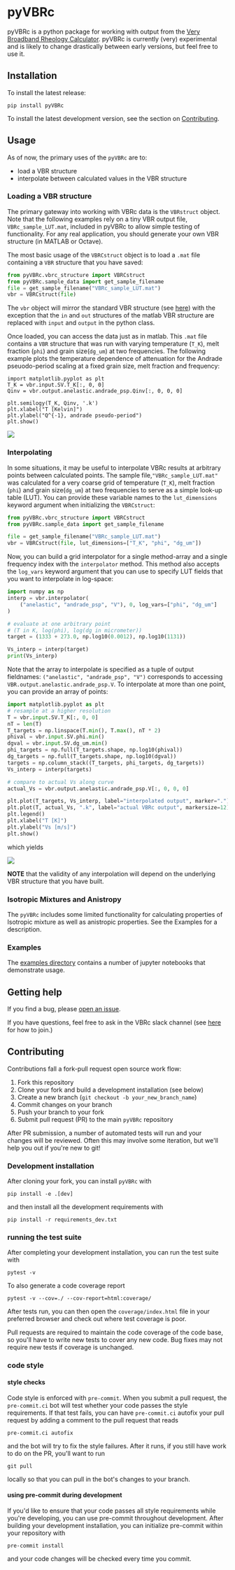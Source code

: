 # pyVBRc

pyVBRc is a python package for working with output from the [Very Broadband Rheology Calculator](https://github.com/vbr-calc/vbr). pyVBRc is currently (very) experimental and is likely to change drastically between early versions, but feel free to use it.

## Installation

To install the latest release:

```
pip install pyVBRc
```

To install the latest development version, see the section on
[Contributing](#contributing).

## Usage

As of now, the primary uses of the `pyVBRc` are to:

* load a VBR structure
* interpolate between calculated values in the VBR structure

### Loading a VBR structure

The primary gateway into working with VBRc data is the `VBRstruct` object.
Note that the following examples rely on a tiny VBR output file, `VBRc_sample_LUT.mat`, included in pyVBRc to allow
simple testing of functionality. For any real application, you should generate your own VBR structure (in MATLAB or Octave).

The most basic usage of the `VBRCstruct` object is to load a `.mat` file containing a `VBR` structure that you have saved:

```python
from pyVBRc.vbrc_structure import VBRCstruct
from pyVBRc.sample_data import get_sample_filename
file = get_sample_filename("VBRc_sample_LUT.mat")
vbr = VBRCstruct(file)
```

The `vbr` object will mirror the standard VBR structure (see [here](https://vbr-calc.github.io/vbr/gettingstarted/))
with the exception that the `in` and `out` structures of the matlab VBR structure are replaced with `input` and `output`
in the python class.

Once loaded, you can access the data just as in matlab. This `.mat` file contains a `VBR` structure that was run with
varying temperature (`T_K`), melt fraction (`phi`) and grain size(`dg_um`) at two frequencies. The following example
plots the temperature dependence of attenuation for the Andrade pseuodo-period scaling at a fixed grain size,
melt fraction and frequency:

```
import matplotlib.pyplot as plt
T_K = vbr.input.SV.T_K[:, 0, 0]
Qinv = vbr.output.anelastic.andrade_psp.Qinv[:, 0, 0, 0]

plt.semilogy(T_K, Qinv, '.k')
plt.xlabel("T [Kelvin]")
plt.ylabel("Q^{-1}, andrade pseudo-period")
plt.show()
```

![](https://raw.githubusercontent.com/vbr-calc/pyVBRc/main/examples/andrade_psp_T_dep.png)

### Interpolating

In some situations, it may be useful to interpolate VBRc results at arbitrary points between calculated points. The sample file,`"VBRc_sample_LUT.mat"` was calculated for a very coarse grid of temperature (`T_K`), melt fraction (`phi`) and grain size(`dg_um`) at two frequencies to serve as a simple look-up table (LUT). You can provide these variable names to the `lut_dimensions` keyword argument when initializing the `VBRCstruct`:

```python
from pyVBRc.vbrc_structure import VBRCstruct
from pyVBRc.sample_data import get_sample_filename

file = get_sample_filename("VBRc_sample_LUT.mat")
vbr = VBRCstruct(file, lut_dimensions=["T_K", "phi", "dg_um"])
```

Now, you can build a grid interpolator for a single method-array and a single frequency index with the `interpolator` method. This method also accepts the `log_vars` keyword argument that you can use to specify LUT fields that you want to interpolate in log-space:

```python
import numpy as np
interp = vbr.interpolator(
    ("anelastic", "andrade_psp", "V"), 0, log_vars=["phi", "dg_um"]
)

# evaluate at one arbitrary point
# (T in K, log(phi), log(dg in micrometer))
target = (1333 + 273.0, np.log10(0.0012), np.log10(1131))

Vs_interp = interp(target)
print(Vs_interp)

```

Note that the array to interpolate is specified as a tuple of output fieldnames: `("anelastic", "andrade_psp", "V")` corresponds to accessing `VBR.output.anelastic.andrade_psp.V`. To interpolate at more than one point, you can provide an array of points:

```python
import matplotlib.pyplot as plt
# resample at a higher resolution
T = vbr.input.SV.T_K[:, 0, 0]
nT = len(T)
T_targets = np.linspace(T.min(), T.max(), nT * 2)
phival = vbr.input.SV.phi.min()
dgval = vbr.input.SV.dg_um.min()
phi_targets = np.full(T_targets.shape, np.log10(phival))
dg_targets = np.full(T_targets.shape, np.log10(dgval))
targets = np.column_stack((T_targets, phi_targets, dg_targets))
Vs_interp = interp(targets)

# compare to actual Vs along curve
actual_Vs = vbr.output.anelastic.andrade_psp.V[:, 0, 0, 0]

plt.plot(T_targets, Vs_interp, label="interpolated output", marker=".")
plt.plot(T, actual_Vs, ".k", label="actual VBRc output", markersize=12)
plt.legend()
plt.xlabel("T [K]")
plt.ylabel("Vs [m/s]")
plt.show()
```

which yields

![](https://raw.githubusercontent.com/vbr-calc/pyVBRc/main/examples/interpolate_example.png)


**NOTE** that the validity of any interpolation will depend on the underlying VBR structure that you have built.

### Isotropic Mixtures and Anistropy

The `pyVBRc` includes some limited functionality for calculating properties of Isotropic mixture as well as
anistropic properties. See the Examples for a description.

### Examples

The [examples directory](https://github.com/vbr-calc/pyVBRc/tree/main/examples) contains a number of jupyter notebooks
that demonstrate usage.

## Getting help

If you find a bug, please [open an issue](https://github.com/vbr-calc/pyVBRc/issues).

If you have questions, feel free to ask in the VBRc slack channel (see [here](https://vbr-calc.github.io/vbr/contrib/contributing/) for how to join.)

## Contributing

Contributions fall a fork-pull request open source work flow:

1. Fork this repository
2. Clone your fork and build a development installation (see below)
3. Create a new branch (`git checkout -b your_new_branch_name`)
4. Commit changes on your branch
5. Push your branch to your fork
6. Submit pull request (PR) to the main `pyVBRc` repository

After PR submission, a number of automated tests will run and your changes
will be reviewed. Often this may involve some iteration, but we'll help you out
if you're new to git!

### Development installation

After cloning your fork, you can install `pyVBRc` with

```shell
pip install -e .[dev]
```

and then install all the development requirements with

```shell
pip install -r requirements_dev.txt
```

### running the test suite

After completing your development installation, you can run the test suite
with

```shell
pytest -v
```
To also generate a code coverage report

```shell
pytest -v --cov=./ --cov-report=html:coverage/
```
After tests run, you can then open the `coverage/index.html` file in your
preferred browser and check out where test coverage is poor.

Pull requests are required to maintain the code coverage of the code base, so
you'll have to write new tests to cover any new code. Bug fixes may not require
new tests if coverage is unchanged.

### code style

#### style checks
Code style is enforced with `pre-commit`. When you submit a pull request, the
`pre-commit.ci` bot will test whether your code passes the style requirements. If
that test fails, you can have `pre-commit.ci` autofix your pull request by adding
a comment to the pull request that reads

```
pre-commit.ci autofix
```

and the bot will try to fix the style failures. After it runs, if you still
have work to do on the PR, you'll want to run

```
git pull
```

locally so that you can pull in the bot's changes to your branch.

#### using pre-commit during development

If you'd like to ensure that your code passes all style requirements while
you're developing, you can use pre-commit throughout development. After
building your development installation, you can initialize pre-commit within
your repository with

```shell
pre-commit install
```

and your code changes will be checked every time you commit.

